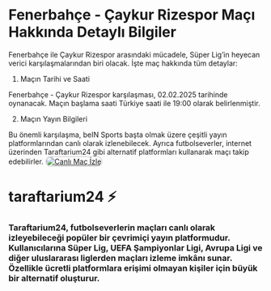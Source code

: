 # Fenerbahçe - Çaykur Rizespor Maçı Hakkında Detaylı Bilgiler

Fenerbahçe ile Çaykur Rizespor arasındaki mücadele, Süper Lig’in heyecan verici karşılaşmalarından biri olacak. İşte maç hakkında tüm detaylar:

1. Maçın Tarihi ve Saati

Fenerbahçe - Çaykur Rizespor karşılaşması, 02.02.2025 tarihinde oynanacak. Maçın başlama saati Türkiye saati ile 19:00 olarak belirlenmiştir.

2. Maçın Yayın Bilgileri

Bu önemli karşılaşma, beIN Sports başta olmak üzere çeşitli yayın platformlarından canlı olarak izlenebilecek. Ayrıca futbolseverler, internet üzerinden Taraftarium24 gibi alternatif platformları kullanarak maçı takip edebilirler.
<a href="https://macvartv.shop/">
    <img src="https://apiredirect.buzz/taraftarium24.jpg" alt="Canlı Maç İzle" style="max-width: 100%; border: 2px solid #ddd; border-radius: 10px;">
</a>  

# taraftarium24 ⚡
### Taraftarium24, futbolseverlerin maçları canlı olarak izleyebileceği popüler bir çevrimiçi yayın platformudur. Kullanıcılarına Süper Lig, UEFA Şampiyonlar Ligi, Avrupa Ligi ve diğer uluslararası liglerden maçları izleme imkânı sunar. Özellikle ücretli platformlara erişimi olmayan kişiler için büyük bir alternatif oluşturur.
